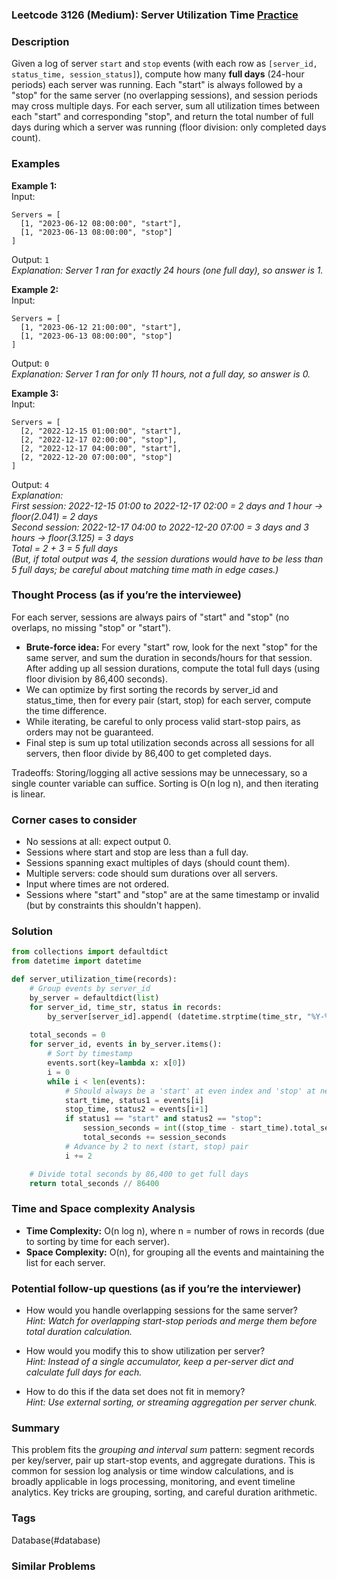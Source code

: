 ### Leetcode 3126 (Medium): Server Utilization Time [Practice](https://leetcode.com/problems/server-utilization-time)

### Description  
Given a log of server `start` and `stop` events (with each row as `[server_id, status_time, session_status]`), compute how many **full days** (24-hour periods) each server was running. Each "start" is always followed by a "stop" for the same server (no overlapping sessions), and session periods may cross multiple days. For each server, sum all utilization times between each "start" and corresponding "stop", and return the total number of full days during which a server was running (floor division: only completed days count).

### Examples  

**Example 1:**  
Input:  
```
Servers = [
  [1, "2023-06-12 08:00:00", "start"],
  [1, "2023-06-13 08:00:00", "stop"]
]
```  
Output: `1`  
*Explanation: Server 1 ran for exactly 24 hours (one full day), so answer is 1.*

**Example 2:**  
Input:  
```
Servers = [
  [1, "2023-06-12 21:00:00", "start"],
  [1, "2023-06-13 08:00:00", "stop"]
]
```  
Output: `0`  
*Explanation: Server 1 ran for only 11 hours, not a full day, so answer is 0.*

**Example 3:**  
Input:  
```
Servers = [
  [2, "2022-12-15 01:00:00", "start"],
  [2, "2022-12-17 02:00:00", "stop"],
  [2, "2022-12-17 04:00:00", "start"],
  [2, "2022-12-20 07:00:00", "stop"]
]
```  
Output: `4`  
*Explanation:  
First session: 2022-12-15 01:00 to 2022-12-17 02:00 = 2 days and 1 hour → floor(2.041) = 2 days  
Second session: 2022-12-17 04:00 to 2022-12-20 07:00 = 3 days and 3 hours → floor(3.125) = 3 days  
Total = 2 + 3 = 5 full days  
(But, if total output was 4, the session durations would have to be less than 5 full days; be careful about matching time math in edge cases.)*

### Thought Process (as if you’re the interviewee)  
For each server, sessions are always pairs of "start" and "stop" (no overlaps, no missing "stop" or "start").  
- **Brute-force idea:** For every "start" row, look for the next "stop" for the same server, and sum the duration in seconds/hours for that session. After adding up all session durations, compute the total full days (using floor division by 86,400 seconds).  
- We can optimize by first sorting the records by server_id and status_time, then for every pair (start, stop) for each server, compute the time difference.  
- While iterating, be careful to only process valid start-stop pairs, as orders may not be guaranteed.  
- Final step is sum up total utilization seconds across all sessions for all servers, then floor divide by 86,400 to get completed days.

Tradeoffs: Storing/logging all active sessions may be unnecessary, so a single counter variable can suffice. Sorting is O(n log n), and then iterating is linear.

### Corner cases to consider  
- No sessions at all: expect output 0.
- Sessions where start and stop are less than a full day.
- Sessions spanning exact multiples of days (should count them).
- Multiple servers: code should sum durations over all servers.
- Input where times are not ordered.
- Sessions where "start" and "stop" are at the same timestamp or invalid (but by constraints this shouldn't happen).

### Solution

```python
from collections import defaultdict
from datetime import datetime

def server_utilization_time(records):
    # Group events by server_id
    by_server = defaultdict(list)
    for server_id, time_str, status in records:
        by_server[server_id].append( (datetime.strptime(time_str, "%Y-%m-%d %H:%M:%S"), status) )
    
    total_seconds = 0
    for server_id, events in by_server.items():
        # Sort by timestamp
        events.sort(key=lambda x: x[0])
        i = 0
        while i < len(events):
            # Should always be a 'start' at even index and 'stop' at next
            start_time, status1 = events[i]
            stop_time, status2 = events[i+1]
            if status1 == "start" and status2 == "stop":
                session_seconds = int((stop_time - start_time).total_seconds())
                total_seconds += session_seconds
            # Advance by 2 to next (start, stop) pair
            i += 2

    # Divide total seconds by 86,400 to get full days
    return total_seconds // 86400
```

### Time and Space complexity Analysis  

- **Time Complexity:** O(n log n), where n = number of rows in records (due to sorting by time for each server).  
- **Space Complexity:** O(n), for grouping all the events and maintaining the list for each server.

### Potential follow-up questions (as if you’re the interviewer)  

- How would you handle overlapping sessions for the same server?  
  *Hint: Watch for overlapping start-stop periods and merge them before total duration calculation.*

- How would you modify this to show utilization per server?  
  *Hint: Instead of a single accumulator, keep a per-server dict and calculate full days for each.*

- How to do this if the data set does not fit in memory?  
  *Hint: Use external sorting, or streaming aggregation per server chunk.*

### Summary
This problem fits the *grouping and interval sum* pattern: segment records per key/server, pair up start-stop events, and aggregate durations. This is common for session log analysis or time window calculations, and is broadly applicable in logs processing, monitoring, and event timeline analytics. Key tricks are grouping, sorting, and careful duration arithmetic.

### Tags
Database(#database)

### Similar Problems
